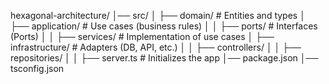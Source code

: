 hexagonal-architecture/
│── src/
│ ├── domain/ # Entities and types
│ ├── application/ # Use cases (business rules)
│ │ ├── ports/ # Interfaces (Ports)
│ │ ├── services/ # Implementation of use cases
│ ├── infrastructure/ # Adapters (DB, API, etc.)
│ │ ├── controllers/
│ │ ├── repositories/
│ │ ├── server.ts # Initializes the app
│── package.json
│── tsconfig.json
